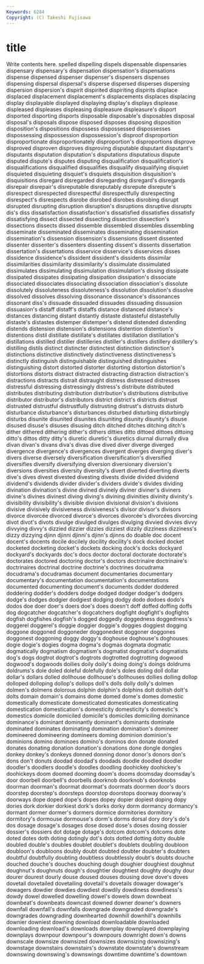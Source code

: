 ```yaml
---
Keywords: 6284 
Copyright: (C) Takeshi Fujisawa
---
```


# title

Write contents here.
spelled dispelling dispels dispensable dispensaries dispensary dispensary's dispensation
dispensation's dispensations dispense dispensed dispenser dispenser's dispensers dispenses dispensing dispersal
dispersal's disperse dispersed disperses dispersing dispersion dispersion's dispirit dispirited dispiriting
dispirits displace displaced displacement displacement's displacements displaces displacing display displayable
displayed displaying display's displays displease displeased displeases displeasing displeasure displeasure's
disport disported disporting disports disposable disposable's disposables disposal disposal's disposals
dispose disposed disposes disposing disposition disposition's dispositions dispossess dispossessed dispossesses
dispossessing dispossession dispossession's disproof disproportion disproportionate disproportionately disproportion's disproportions disprove
disproved disproven disproves disproving disputable disputant disputant's disputants disputation disputation's
disputations disputatious dispute disputed dispute's disputes disputing disqualification disqualification's disqualifications
disqualified disqualifies disqualify disqualifying disquiet disquieted disquieting disquiet's disquiets disquisition
disquisition's disquisitions disregard disregarded disregarding disregard's disregards disrepair disrepair's disreputable
disreputably disrepute disrepute's disrespect disrespected disrespectful disrespectfully disrespecting disrespect's disrespects
disrobe disrobed disrobes disrobing disrupt disrupted disrupting disruption disruption's disruptions
disruptive disrupts dis's diss dissatisfaction dissatisfaction's dissatisfied dissatisfies dissatisfy dissatisfying
dissect dissected dissecting dissection dissection's dissections dissects dissed dissemble dissembled
dissembles dissembling disseminate disseminated disseminates disseminating dissemination dissemination's dissension dissension's
dissensions dissent dissented dissenter dissenter's dissenters dissenting dissent's dissents dissertation
dissertation's dissertations disservice disservice's disservices disses dissidence dissidence's dissident dissident's
dissidents dissimilar dissimilarities dissimilarity dissimilarity's dissimulate dissimulated dissimulates dissimulating dissimulation
dissimulation's dissing dissipate dissipated dissipates dissipating dissipation dissipation's dissociate dissociated
dissociates dissociating dissociation dissociation's dissolute dissolutely dissoluteness dissoluteness's dissolution dissolution's
dissolve dissolved dissolves dissolving dissonance dissonance's dissonances dissonant diss's dissuade
dissuaded dissuades dissuading dissuasion dissuasion's distaff distaff's distaffs distance distanced
distance's distances distancing distant distantly distaste distasteful distastefully distaste's distastes
distemper distemper's distend distended distending distends distension distension's distensions distention
distention's distentions distil distillate distillate's distillates distillation distillation's distillations distilled
distiller distilleries distiller's distillers distillery distillery's distilling distils distinct distincter
distinctest distinction distinction's distinctions distinctive distinctively distinctiveness distinctiveness's distinctly distinguish
distinguishable distinguished distinguishes distinguishing distort distorted distorter distorting distortion distortion's
distortions distorts distract distracted distracting distraction distraction's distractions distracts distrait
distraught distress distressed distresses distressful distressing distressingly distress's distribute distributed
distributes distributing distribution distribution's distributions distributive distributor distributor's distributors district
district's districts distrust distrusted distrustful distrustfully distrusting distrust's distrusts disturb
disturbance disturbance's disturbances disturbed disturbing disturbingly disturbs disunite disunited disunites
disuniting disunity disunity's disuse disused disuse's disuses disusing ditch ditched
ditches ditching ditch's dither dithered dithering dither's dithers ditties ditto
dittoed dittoes dittoing ditto's dittos ditty ditty's diuretic diuretic's diuretics
diurnal diurnally diva divan divan's divans diva's divas dive dived
diver diverge diverged divergence divergence's divergences divergent diverges diverging diver's
divers diverse diversely diversification diversification's diversified diversifies diversify diversifying diversion
diversionary diversion's diversions diversities diversity diversity's divert diverted diverting diverts
dive's dives divest divested divesting divests divide divided dividend dividend's
dividends divider divider's dividers divide's divides dividing divination divination's divine
divined divinely diviner diviner's diviners divine's divines divinest diving diving's
divining divinities divinity divinity's divisibility divisibility's divisible division divisional division's
divisions divisive divisively divisiveness divisiveness's divisor divisor's divisors divorce divorcée
divorced divorce's divorces divorcée's divorcées divorcing divot divot's divots divulge
divulged divulges divulging divvied divvies divvy divvying divvy's dizzied dizzier
dizzies dizziest dizzily dizziness dizziness's dizzy dizzying djinn djinni djinni's
djinn's djinns do doable doc docent docent's docents docile docilely
docility docility's dock docked docket docketed docketing docket's dockets docking
dock's docks dockyard dockyard's dockyards doc's docs doctor doctoral doctorate
doctorate's doctorates doctored doctoring doctor's doctors doctrinaire doctrinaire's doctrinaires doctrinal
doctrine doctrine's doctrines docudrama docudrama's docudramas document documentaries documentary documentary's
documentation documentation's documentations documented documenting document's documents dodder doddered doddering
dodder's dodders dodge dodged dodger dodger's dodgers dodge's dodges dodgier
dodgiest dodging dodgy dodo dodoes dodo's dodos doe doer doer's
doers doe's does doesn't doff doffed doffing doffs dog dogcatcher
dogcatcher's dogcatchers dogfight dogfight's dogfights dogfish dogfishes dogfish's dogged doggedly
doggedness doggedness's doggerel doggerel's doggie doggier doggie's doggies doggiest dogging
doggone doggoned doggoneder doggonedest doggoner doggones doggonest doggoning doggy doggy's
doghouse doghouse's doghouses dogie dogie's dogies dogma dogma's dogmas dogmata
dogmatic dogmatically dogmatism dogmatism's dogmatist dogmatist's dogmatists dog's dogs dogtrot
dogtrot's dogtrots dogtrotted dogtrotting dogwood dogwood's dogwoods doilies doily doily's
doing doing's doings doldrums doldrums's dole doled doleful dolefully dole's
doles doling doll dollar dollar's dollars dolled dollhouse dollhouse's dollhouses
dollies dolling dollop dolloped dolloping dollop's dollops doll's dolls dolly
dolly's dolmen dolmen's dolmens dolorous dolphin dolphin's dolphins dolt doltish
dolt's dolts domain domain's domains dome domed dome's domes domestic
domestically domesticate domesticated domesticates domesticating domestication domestication's domesticity domesticity's domestic's
domestics domicile domiciled domicile's domiciles domiciling dominance dominance's dominant dominantly
dominant's dominants dominate dominated dominates dominating domination domination's domineer domineered
domineering domineers doming dominion dominion's dominions domino dominoes domino's dominos
don donate donated donates donating donation donation's donations done dongle
dongles donkey donkey's donkeys donned donning donor donor's donors don's
dons don't donuts doodad doodad's doodads doodle doodled doodler doodler's
doodlers doodle's doodles doodling doohickey doohickey's doohickeys doom doomed dooming
doom's dooms doomsday doomsday's door doorbell doorbell's doorbells doorknob doorknob's
doorknobs doorman doorman's doormat doormat's doormats doormen door's doors doorstep
doorstep's doorsteps doorstop doorstops doorway doorway's doorways dope doped dope's
dopes dopey dopier dopiest doping dopy dories dork dorkier dorkiest
dork's dorks dorky dorm dormancy dormancy's dormant dormer dormer's dormers
dormice dormitories dormitory dormitory's dormouse dormouse's dorm's dorms dorsal dory
dory's do's dos dosage dosage's dosages dose dosed dose's doses
dosing dossier dossier's dossiers dot dotage dotage's dotcom dotcom's dotcoms
dote doted dotes doth doting dotingly dot's dots dotted dotting
dotty double doubled double's doubles doublet doublet's doublets doubling doubloon
doubloon's doubloons doubly doubt doubted doubter doubter's doubters doubtful doubtfully
doubting doubtless doubtlessly doubt's doubts douche douched douche's douches douching
dough doughier doughiest doughnut doughnut's doughnuts dough's doughtier doughtiest doughty
doughy dour dourer dourest dourly douse doused douses dousing dove
dove's doves dovetail dovetailed dovetailing dovetail's dovetails dowager dowager's dowagers
dowdier dowdies dowdiest dowdily dowdiness dowdiness's dowdy dowel dowelled dowelling
dowel's dowels down downbeat downbeat's downbeats downcast downed downer downer's
downers downfall downfall's downfalls downgrade downgraded downgrade's downgrades downgrading downhearted
downhill downhill's downhills downier downiest downing download downloadable downloaded downloading
download's downloads downplay downplayed downplaying downplays downpour downpour's downpours downright
down's downs downscale downsize downsized downsizes downsizing downsizing's downstage downstairs
downstairs's downstate downstate's downstream downswing downswing's downswings downtime downtime's downtown
